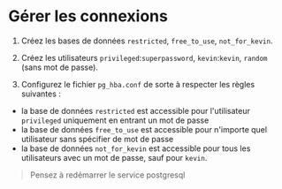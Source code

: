 # Gérer les connexions

1. Créez les bases de données `restricted`, `free_to_use`, `not_for_kevin`.

2. Créez les utilisateurs `privileged`:`superpassword`, `kevin`:`kevin`, `random` (sans mot de passe).

3. Configurez le fichier `pg_hba.conf` de sorte à respecter les règles suivantes :

- la base de données `restricted` est accessible pour l'utilisateur `privileged` uniquement en entrant un mot de passe
- la base de données `free_to_use` est accessible pour n'importe quel utilisateur sans spécifier de mot de passe
- la base de données `not_for_kevin` est accessible pour tous les utilisateurs avec un mot de passe, sauf pour `kevin`.

> Pensez à redémarrer le service postgresql
